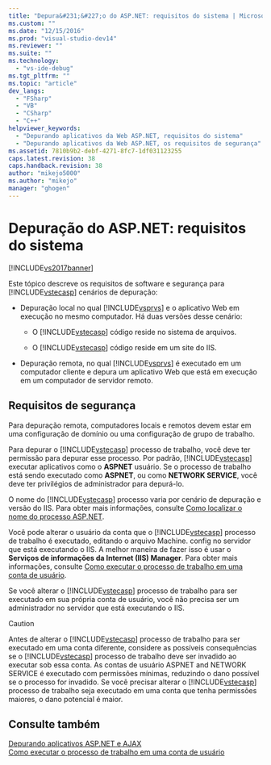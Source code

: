 ```yaml
---
title: "Depura&#231;&#227;o do ASP.NET: requisitos do sistema | Microsoft Docs"
ms.custom: ""
ms.date: "12/15/2016"
ms.prod: "visual-studio-dev14"
ms.reviewer: ""
ms.suite: ""
ms.technology: 
  - "vs-ide-debug"
ms.tgt_pltfrm: ""
ms.topic: "article"
dev_langs: 
  - "FSharp"
  - "VB"
  - "CSharp"
  - "C++"
helpviewer_keywords: 
  - "Depurando aplicativos da Web ASP.NET, requisitos do sistema"
  - "Depurando aplicativos da Web ASP.NET, os requisitos de segurança"
ms.assetid: 7810b9b2-debf-4271-8fc7-1df031123255
caps.latest.revision: 38
caps.handback.revision: 38
author: "mikejo5000"
ms.author: "mikejo"
manager: "ghogen"
---
```

# Depura&#231;&#227;o do ASP.NET: requisitos do sistema
[!INCLUDE[vs2017banner](../code-quality/includes/vs2017banner.md)]

Este tópico descreve os requisitos de software e segurança para [!INCLUDE[vstecasp](../code-quality/includes/vstecasp_md.md)] cenários de depuração:  
  
-   Depuração local no qual [!INCLUDE[vsprvs](../code-quality/includes/vsprvs_md.md)] e o aplicativo Web em execução no mesmo computador. Há duas versões desse cenário:  
  
    -   O [!INCLUDE[vstecasp](../code-quality/includes/vstecasp_md.md)] código reside no sistema de arquivos.  
  
    -   O [!INCLUDE[vstecasp](../code-quality/includes/vstecasp_md.md)] código reside em um site do IIS.  
  
-   Depuração remota, no qual [!INCLUDE[vsprvs](../code-quality/includes/vsprvs_md.md)] é executado em um computador cliente e depura um aplicativo Web que está em execução em um computador de servidor remoto.  
  
## Requisitos de segurança  
 Para depuração remota, computadores locais e remotos devem estar em uma configuração de domínio ou uma configuração de grupo de trabalho.  
  
 Para depurar o [!INCLUDE[vstecasp](../code-quality/includes/vstecasp_md.md)] processo de trabalho, você deve ter permissão para depurar esse processo. Por padrão, [!INCLUDE[vstecasp](../code-quality/includes/vstecasp_md.md)] executar aplicativos como o **ASPNET** usuário. Se o processo de trabalho está sendo executado como **ASPNET**, ou como **NETWORK SERVICE**, você deve ter privilégios de administrador para depurá\-lo.  
  
 O nome do [!INCLUDE[vstecasp](../code-quality/includes/vstecasp_md.md)] processo varia por cenário de depuração e versão do IIS. Para obter mais informações, consulte [Como localizar o nome do processo ASP.NET](../debugger/how-to-find-the-name-of-the-aspnet-process.md).  
  
 Você pode alterar o usuário da conta que o [!INCLUDE[vstecasp](../code-quality/includes/vstecasp_md.md)] processo de trabalho é executado, editando o arquivo Machine. config no servidor que está executando o IIS. A melhor maneira de fazer isso é usar o **Serviços de informações da Internet \(IIS\) Manager**. Para obter mais informações, consulte [Como executar o processo de trabalho em uma conta de usuário](../debugger/how-to-run-the-worker-process-under-a-user-account.md).  
  
 Se você alterar o [!INCLUDE[vstecasp](../code-quality/includes/vstecasp_md.md)] processo de trabalho para ser executado em sua própria conta de usuário, você não precisa ser um administrador no servidor que está executando o IIS.  
  
> [!CAUTION]
>  Antes de alterar o [!INCLUDE[vstecasp](../code-quality/includes/vstecasp_md.md)] processo de trabalho para ser executado em uma conta diferente, considere as possíveis consequências se o [!INCLUDE[vstecasp](../code-quality/includes/vstecasp_md.md)] processo de trabalho deve ser invadido ao executar sob essa conta. As contas de usuário ASPNET and NETWORK SERVICE é executado com permissões mínimas, reduzindo o dano possível se o processo for invadido. Se você precisar alterar o [!INCLUDE[vstecasp](../code-quality/includes/vstecasp_md.md)] processo de trabalho seja executado em uma conta que tenha permissões maiores, o dano potencial é maior.  
  
## Consulte também  
 [Depurando aplicativos ASP.NET e AJAX](../debugger/debugging-aspnet-and-ajax-applications.md)   
 [Como executar o processo de trabalho em uma conta de usuário](../debugger/how-to-run-the-worker-process-under-a-user-account.md)
